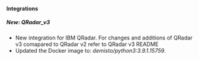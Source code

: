 
#### Integrations
##### New: QRadar_v3
- New integration for IBM QRadar. For changes and additions of QRadar v3 comapared to QRadar v2 refer to QRadar v3 README
- Updated the Docker image to: *demisto/python3:3.9.1.15759*.